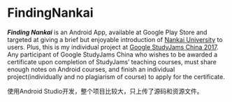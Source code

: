 # FindingNankai

  <em><b>Finding Nankai</b></em> is an Android App, available at Google Play Store and targeted at giving a brief but enjoyable introduction of <a href="http://www.nankai.edu.cn">Nankai University</a> to users. 
  Plus, this is my individual project at <a href="https://www.studyjamscn.com/thread-21946-1-1.html">Google StudyJams China 2017</a>.
  Any participant of Google StudyJams China who wishes to be awarded a certificate upon completion of StudyJams’ teaching courses, must share enough notes on Android courses, and finish an individual project(individually and no plagiarism of course) to apply for the certificate.


使用Android Studio开发，整个项目比较大，只上传了源码和资源文件。
